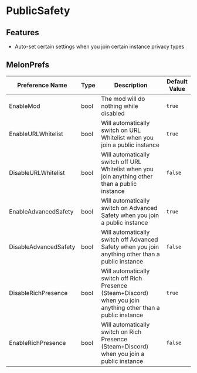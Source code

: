 # PublicSafety

## Features
- Auto-set certain settings when you join certain instance privacy types

## MelonPrefs
| Preference Name | Type | Description | Default Value |
|-----------------|------|-------------|---------------|
| EnableMod       | bool | The mod will do nothing while disabled | `true` |
| EnableURLWhitelist | bool | Will automatically switch on URL Whitelist when you join a public instance | `true` |
| DisableURLWhitelist | bool | Will automatically switch off URL Whitelist when you join anything other than a public instance | `false` |
| EnableAdvancedSafety | bool | Will automatically switch on Advanced Safety when you join a public instance | `true` |
| DisableAdvancedSafety | bool | Will automatically switch off Advanced Safety when you join anything other than a public instance | `false` |
| DisableRichPresence | bool | Will automatically switch off Rich Presence (Steam+Discord) when you join anything other than a public instance | `true` |
| EnableRichPresence | bool | Will automatically switch on Rich Presence (Steam+Discord) when you join a public instance | `false` |

